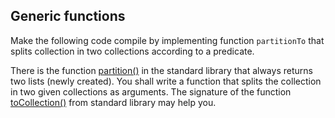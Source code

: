 ## Generic functions

Make the following code compile by implementing function `partitionTo` that splits
collection in two collections according to a predicate.

There is the function [partition()](http://kotlinlang.org/api/latest/jvm/stdlib/kotlin/partition.html)
in the standard library that always returns two lists (newly created).
You shall write a function that splits the collection in two given collections as arguments.
The signature of the function
[toCollection()](http://kotlinlang.org/api/latest/jvm/stdlib/kotlin/to-collection.html)
from standard library may help you.